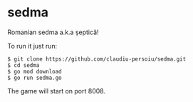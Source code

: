 # sedma

Romanian sedma a.k.a șeptică!

To run it just run:

    $ git clone https://github.com/claudiu-persoiu/sedma.git
    $ cd sedma
    $ go mod download
    $ go run sedma.go

The game will start on port 8008.
